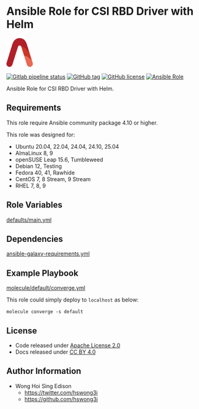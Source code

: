# Ansible Role for CSI RBD Driver with Helm

<a href="https://alvistack.com" title="AlviStack" target="_blank"><img src="/alvistack.svg" height="75" alt="AlviStack"></a>

[![Gitlab pipeline status](https://img.shields.io/gitlab/pipeline/alvistack/ansible-role-helm_csi_rbd/master)](https://gitlab.com/alvistack/ansible-role-helm_csi_rbd/-/pipelines)
[![GitHub tag](https://img.shields.io/github/tag/alvistack/ansible-role-helm_csi_rbd.svg)](https://github.com/alvistack/ansible-role-helm_csi_rbd/tags)
[![GitHub license](https://img.shields.io/github/license/alvistack/ansible-role-helm_csi_rbd.svg)](https://github.com/alvistack/ansible-role-helm_csi_rbd/blob/master/LICENSE)
[![Ansible Role](https://img.shields.io/badge/galaxy-alvistack.helm_csi_rbd-blue.svg)](https://galaxy.ansible.com/alvistack/helm_csi_rbd)

Ansible Role for CSI RBD Driver with Helm.

## Requirements

This role require Ansible community package 4.10 or higher.

This role was designed for:

- Ubuntu 20.04, 22.04, 24.04, 24.10, 25.04
- AlmaLinux 8, 9
- openSUSE Leap 15.6, Tumbleweed
- Debian 12, Testing
- Fedora 40, 41, Rawhide
- CentOS 7, 8 Stream, 9 Stream
- RHEL 7, 8, 9

## Role Variables

[defaults/main.yml](defaults/main.yml)

## Dependencies

[ansible-galaxy-requirements.yml](ansible-galaxy-requirements.yml)

## Example Playbook

[molecule/default/converge.yml](molecule/default/converge.yml)

This role could simply deploy to `localhost` as below:

    molecule converge -s default

## License

- Code released under [Apache License 2.0](LICENSE)
- Docs released under [CC BY 4.0](http://creativecommons.org/licenses/by/4.0/)

## Author Information

- Wong Hoi Sing Edison
  - <https://twitter.com/hswong3i>
  - <https://github.com/hswong3i>
